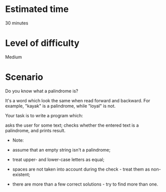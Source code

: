 # Estimated time
30 minutes

# Level of difficulty
Medium

# Scenario
Do you know what a palindrome is?

It's a word which look the same when read forward and backward. For example, "kayak" is a palindrome, while "loyal" is not.

Your task is to write a program which:

asks the user for some text;
checks whether the entered text is a palindrome, and prints result.
* Note:

* assume that an empty string isn't a palindrome;
* treat upper- and lower-case letters as equal;
* spaces are not taken into account during the check - treat them as non-existent;
* there are more than a few correct solutions - try to find more than one.
